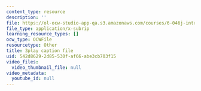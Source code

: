 ```yaml
---
content_type: resource
description: ''
file: https://ol-ocw-studio-app-qa.s3.amazonaws.com/courses/6-046j-introduction-to-algorithms-sma-5503-fall-2005/542d86292d85530faf66abe3cb703f15_0VqawRl3Xzs.vtt
file_type: application/x-subrip
learning_resource_types: []
ocw_type: OCWFile
resourcetype: Other
title: 3play caption file
uid: 542d8629-2d85-530f-af66-abe3cb703f15
video_files:
  video_thumbnail_file: null
video_metadata:
  youtube_id: null
---
```

